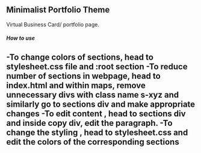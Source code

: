 ## Minimalist Portfolio Theme
Virtual Business Card/ portfolio page.
##### How to use
-To change colors of sections, head to stylesheet.css file and :root section
-To reduce number of sections in webpage, head to index.html and within maps, remove unnecessary divs with class name s-xyz and similarly go to sections div and make appropriate changes
-To edit content , head to sections div and inside copy div, edit the paragraph.
-To change the styling , head to stylesheet.css and edit the colors of the corresponding sections
-
